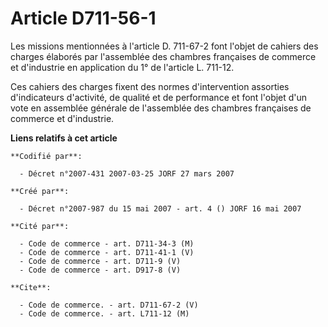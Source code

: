# Article D711-56-1

Les missions mentionnées à l'article D. 711-67-2 font l'objet de cahiers des charges élaborés par l'assemblée des chambres
françaises de commerce et d'industrie en application du 1° de l'article L. 711-12.

Ces cahiers des charges fixent des normes d'intervention assorties d'indicateurs d'activité, de qualité et de performance et
font l'objet d'un vote en assemblée générale de l'assemblée des chambres françaises de commerce et d'industrie.

**Liens relatifs à cet article**

	**Codifié par**:

	  - Décret n°2007-431 2007-03-25 JORF 27 mars 2007

	**Créé par**:

	  - Décret n°2007-987 du 15 mai 2007 - art. 4 () JORF 16 mai 2007

	**Cité par**:

	  - Code de commerce - art. D711-34-3 (M)
	  - Code de commerce - art. D711-41-1 (V)
	  - Code de commerce - art. D711-9 (V)
	  - Code de commerce - art. D917-8 (V)

	**Cite**:

	  - Code de commerce. - art. D711-67-2 (V)
	  - Code de commerce. - art. L711-12 (M)
